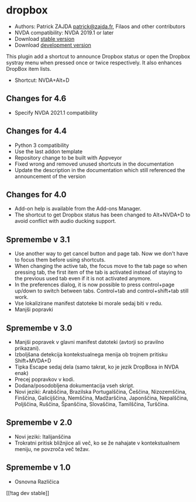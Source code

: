 # dropbox #

* Authors: Patrick ZAJDA <patrick@zajda.fr>, Filaos and other contributors
* NVDA compatibility: NVDA 2019.1 or later
* Download [stable version][1]
* Download [development version][2]

This plugin add a shortcut to announce Dropbox status or open the Dropbox
systray menu when pressed once or twice respectively.  It also enhances
DropBox item lists.

* Shortcut: NVDA+Alt+D


## Changes for 4.6 ##

* Specify NVDA 2021.1 compatibility

## Changes for 4.4 ##

* Python 3 compatibility
* Use the last addon template
* Repository change to be built with Appveyor
* Fixed wrong and removed unused shortcuts in the documentation
* Update the description in the documentation which still referenced the
  announcement of the version

## Changes for 4.0 ##

* Add-on help is available from the Add-ons Manager.
* The shortcut to get Dropbox status has been changed to Alt+NVDA+D to avoid
  conflict with audio ducking support.

## Spremembe v  3.1 ##

* Use another way to get cancel button and page tab. Now we don't have to
  focus them before using shortcuts.
* When changing the active tab, the focus move to the tab page so when
  pressing tab, the first item of the tab is activated instead of staying to
  the previous used tab even if it is not activated anymore.
* In the preferences dialog, it is now possible to press control+page
  up/down to switch between tabs. Control+tab and control+shift+tab still
  work.
* Vse lokalizirane manifest datoteke bi morale sedaj biti v redu.
* Manjši popravki

## Spremembe v 3.0 ##

* Manjši popravek v glavni manifest datoteki (avtorji so pravilno
  prikazani).
* Izboljšana detekcija kontekstualnega menija ob trojnem pritisku
  Shift+MVDA+D
* Tipka Escape sedaj dela (samo takrat, ko je jezik DropBoxa in NVDA enak)
* Precej popravkov v kodi.
* Dodana/posodobljena dokumentacija vseh skript.
* Novi jeziki: Arabščina, Brazilska Portugalščina, Češčina, Nizozemščina,
  Finščina, Galicijščina, Nemščina, Madžarščina, Japonščina, Nepalščina,
  Poljščina, Ruščina, Španščina, Slovaščina, Tamilščina, Turščina.

## Spremembe v 2.0 ##

* Novi jeziki: Italijanščina
* Trokratni pritisk bližnjice ali več, ko se že nahajate v kontekstualnem
  meniju, ne povzroča več težav.

## Spremembe v 1.0 ##

* Osnovna Različica

[[!tag dev stable]]

[1]: https://addons.nvda-project.org/files/get.php?file=dx

[2]: https://addons.nvda-project.org/files/get.php?file=dx-dev
